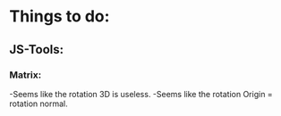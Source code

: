 # Things to do:

## JS-Tools:

### Matrix:

-Seems like the rotation 3D is useless.
-Seems like the rotation Origin = rotation normal.